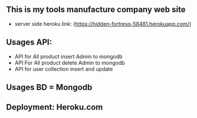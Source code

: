 ## This is my tools manufacture company web site
* server side heroku link: (https://hidden-fortress-58481.herokuapp.com/)

## Usages API:
*  API for All product insert Admin to mongodb
* API For All product delete Admin to mongodb
* API for user collection insert and update

## Usages BD = Mongodb
## Deployment: Heroku.com